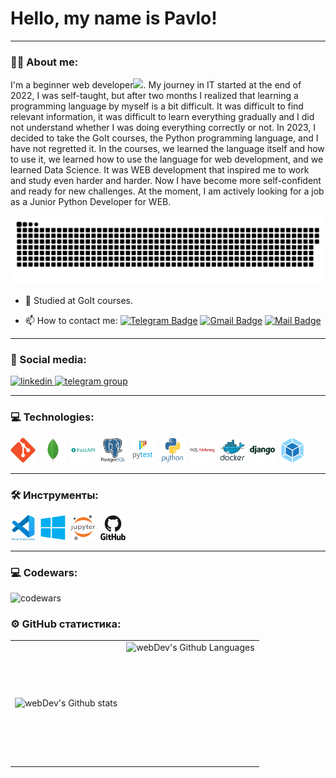 
# Hello, my name is Pavlo!

---

### :man_technologist: About me:

I'm a beginner web developer<img src="https://media.giphy.com/media/WUlplcMpOCEmTGBtBW/giphy.gif" width="30px">. My journey in IT started at the end of 2022, I was self-taught, but after two months I realized that learning a programming language by myself is a bit difficult. It was difficult to find relevant information, it was difficult to learn everything gradually and I did not understand whether I was doing everything correctly or not. In 2023, I decided to take the GoIt courses, the Python programming language, and I have not regretted it. In the courses, we learned the language itself and how to use it, we learned how to use the language for web development, and we learned Data Science. It was WEB development that inspired me to work and study even harder and harder. Now I have become more self-confident and ready for new challenges. At the moment, I am actively looking for a job as a Junior Python Developer for WEB.

<p align="center">
 <img width="600" src="assets/github-snake.svg" alt="snake"/>
</p>

- :telescope: Studied at GoIt courses.

- :mailbox: How to contact me: [![Telegram Badge](https://img.shields.io/badge/-PavloLovchytskyi-blue?style=flat&logo=Telegram&logoColor=white)](https://t.me/pavlik0907) [![Gmail Badge](https://img.shields.io/badge/-Gmail-red?style=flat&logo=Gmail&logoColor=white)](mailto:pashtet664@gmail.com) [![Mail Badge](https://img.shields.io/badge/-Mail-blue?style=flat&logo=Mail&logoColor=white)](mailto:pastet1990@icloud.com)

---

### 🤝 Social media:

  <div id="badges">
    <a href="https://www.linkedin.com/in/pavlo-lovchytskyi/" target="_blank">
      <img src="https://cdn-icons-png.flaticon.com/512/2504/2504799.png" width="40" height="40" alt="linkedin" />
    </a>
    <a href="https://t.me/pavlik0907" target="_blank">
      <img src="https://cdn-icons-png.flaticon.com/512/2111/2111646.png" width="40" height="40" alt="telegram group" />
    </a>
  </div>

---

### 💻 Technologies:

<div>
  <img src="https://github.com/devicons/devicon/blob/master/icons/git/git-original.svg" title="git" alt="git" width="40" height="40"/>&nbsp;
  <img src="https://github.com/devicons/devicon/blob/master/icons/mongodb/mongodb-original.svg" title="mongodb" alt="mongodb" width="40" height="40"/>&nbsp;
  <img src="https://github.com/devicons/devicon/blob/master/icons/fastapi/fastapi-original-wordmark.svg" title="fast_api" alt="fast_api" width="40" height="40"/>&nbsp;
  <img src="https://github.com/devicons/devicon/blob/master/icons/postgresql/postgresql-original-wordmark.svg" title="postgresql" alt="postgresql" width="40" height="40"/>&nbsp;
  <img src="https://github.com/devicons/devicon/blob/master/icons/pytest/pytest-original-wordmark.svg" title="pytest" alt="pytest" width="40" height="40"/>&nbsp;
  <img src="https://github.com/devicons/devicon/blob/master/icons/python/python-original-wordmark.svg" title="python" alt="python" width="40" height="40"/>&nbsp;
  <img src="https://github.com/devicons/devicon/blob/master/icons/sqlalchemy/sqlalchemy-original-wordmark.svg" title="sqlalchemy" alt="sqlalchemy" width="40" height="40"/>&nbsp;
  <img src="https://github.com/devicons/devicon/blob/master/icons/docker/docker-original-wordmark.svg" title="docker" alt="docker" width="40" height="40"/>&nbsp;
  <img src="https://github.com/devicons/devicon/blob/master/icons/django/django-plain-wordmark.svg" title="django" alt="django" width="40" height="40"/>&nbsp;
  <img src="https://github.com/devicons/devicon/blob/master/icons/webpack/webpack-original.svg" title="webpack" alt="webpack" width="40" height="40"/>&nbsp;
</div>

---

### 🛠 Инструменты:

<div>
  <img src="https://github.com/devicons/devicon/blob/master/icons/vscode/vscode-original-wordmark.svg" title="vscode" alt="vscode" width="40" height="40"/>&nbsp;
  <img src="https://github.com/devicons/devicon/blob/master/icons/windows8/windows8-original.svg" title="windows" alt="windows" width="40" height="40"/>&nbsp;
  <img src="https://github.com/devicons/devicon/blob/master/icons/jupyter/jupyter-original-wordmark.svg" title="jupyter" alt="jupyter" width="40" height="40"/>&nbsp;
  <img src="https://github.com/devicons/devicon/blob/master/icons/github/github-original-wordmark.svg" title="github" alt="github" width="40" height="40"/>&nbsp;
</div>

---


### 💻 Codewars:

![codewars](https://www.codewars.com/users/PavlikRavlik/badges/large)

### ⚙️ GitHub статистика:

<table>
  <tr>
    <td>
      <img align="left" src="http://github-readme-streak-stats.herokuapp.com?user=Pavlo-Lovchytskyi&theme=dark&background=000000" alt="webDev's Github stats" />
    </td>
    <td>
      <img height="195px" align="right" alt="webDev's Github Languages" src="https://github-readme-stats-sigma-five.vercel.app/api/top-langs/?username=Pavlo-Lovchytskyi&layout=compact&theme=vision-friendly-dark" />
    </td>
  </tr>
</table>

